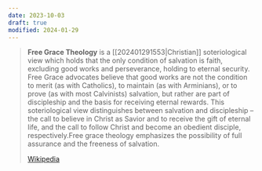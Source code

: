 ```yaml
---
date: 2023-10-03
draft: true
modified: 2024-01-29
---
```


> **Free Grace Theology** is a [[202401291553|Christian]] soteriological view which holds that the only condition of salvation is faith, excluding good works and perseverance, holding to eternal security. Free Grace advocates believe that good works are not the condition to merit (as with Catholics), to maintain (as with Arminians), or to prove (as with most Calvinists) salvation, but rather are part of discipleship and the basis for receiving eternal rewards. This soteriological view distinguishes between salvation and discipleship – the call to believe in Christ as Savior and to receive the gift of eternal life, and the call to follow Christ and become an obedient disciple, respectively.Free grace theology emphasizes the possibility of full assurance and the freeness of salvation.
> 
> [Wikipedia](https://en.wikipedia.org/wiki/Free%20grace%20theology)
